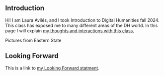 
## Introduction
Hi! I am Laura Avilés, and I took Introduction to Digital Humanities fall 2024. This class has exposed me to many different areas of the DH world. In this page I will explain [my thoughts and interactions with this class.](statement.md) 

Pictures from Eastern State



## Looking Forward

This is a link to [my Looking Forward statment](lookingforward.html).
